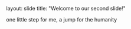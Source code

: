 layout: slide
title: "Welcome to our second slide!"


one little step for me, a jump for the humanity
